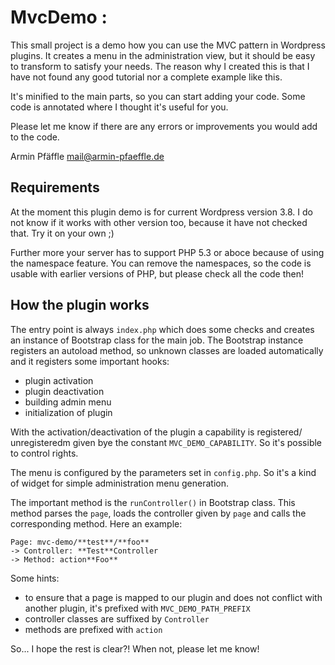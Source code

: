 MvcDemo                         :
=======

This small project is a demo how you can use the MVC pattern in Wordpress
plugins. It creates a menu in the administration view, but it should be
easy to transform to satisfy your needs. The reason why I created this is
that I have not found any good tutorial nor a complete example like this.

It's minified to the main parts, so you can start adding your code. Some
code is annotated where I thought it's useful for you.

Please let me know if there are any errors or improvements you would add to
the code.

Armin Pfäffle
mail@armin-pfaeffle.de


Requirements
------------

At the moment this plugin demo is for current Wordpress version 3.8. I do
not know if it works with other version too, because it have not checked
that. Try it on your own ;)

Further more your server has to support PHP 5.3 or aboce because of using
the namespace feature. You can remove the namespaces, so the code is usable
with earlier versions of PHP, but please check all the code then!


How the plugin works
--------------------

The entry point is always `index.php` which does some checks and creates
an instance of Bootstrap class for the main job. The Bootstrap
instance registers an autoload method, so unknown classes are loaded
automatically and it registers some important hooks:

* plugin activation
* plugin deactivation
* building admin menu
* initialization of plugin

With the activation/deactivation of the plugin a capability is registered/
unregisteredm given bye the constant `MVC_DEMO_CAPABILITY`. So it's possible
to control rights.

The menu is configured by the parameters set in `config.php`. So it's a kind
of widget for simple administration menu generation.

The important method is the `runController()` in Bootstrap class. This
method parses the `page`, loads the controller given by `page` and calls the
corresponding method. Here an example:

```
Page: mvc-demo/**test**/**foo**
-> Controller: **Test**Controller
-> Method: action**Foo**
```

Some hints:

* to ensure that a page is mapped to our plugin and does not conflict with
  another plugin, it's prefixed with `MVC_DEMO_PATH_PREFIX`
* controller classes are suffixed by `Controller`
* methods are prefixed with `action`

So... I hope the rest is clear?! When not, please let me know!
